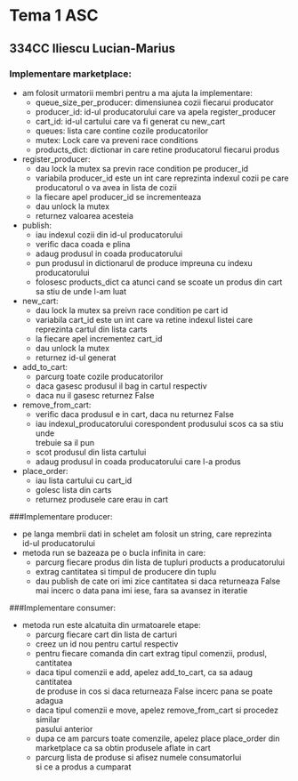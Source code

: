 # Tema 1 ASC
## 334CC Iliescu Lucian-Marius

### Implementare marketplace:  
  - am folosit urmatorii membri pentru a ma ajuta la implementare:  
      - queue_size_per_producer: dimensiunea cozii fiecarui producator  
      - producer_id: id-ul producatorului care va apela register_producer  
      - cart_id: id-ul cartului care va fi generat cu new_cart  
      - queues: lista care contine cozile producatorilor  
      - mutex: Lock care va preveni race conditions
      - products_dict: dictionar in care retine producatorul fiecarui produs  
  - register_producer:  
      - dau lock la mutex sa previn race condition pe producer_id  
      - variabila producer_id este un int care reprezinta indexul cozii pe care  
        producatorul o va avea in lista de cozii  
      - la fiecare apel producer_id se incrementeaza  
      - dau unlock la mutex  
      - returnez valoarea acesteia  
  - publish:  
      - iau indexul cozii din id-ul producatorului  
      - verific daca coada e plina  
      - adaug produsul in coada producatorului  
      - pun produsul in dictionarul de produce impreuna cu indexu producatorului  
      - folosesc products_dict ca atunci cand se scoate un produs din cart  
        sa stiu de unde l-am luat  
  - new_cart:  
      - dau lock la mutex sa preivn race condition pe cart id  
      - variabila cart_id este un int care va retine indexul listei care  
        reprezinta cartul din lista carts  
      - la fiecare apel incrementez cart_id  
      - dau unlock la mutex  
      - returnez id-ul generat  
  - add_to_cart:  
      - parcurg toate cozile producatorilor  
      - daca gasesc produsul il bag in cartul respectiv  
      - daca nu il gasesc returnez False  
  - remove_from_cart:  
      - verific daca produsul e in cart, daca nu returnez False  
      - iau indexul_producatorului corespondent produsului scos ca sa stiu unde  
        trebuie sa il pun  
      - scot produsul din lista cartului  
      - adaug produsul in coada producatorului care l-a produs  
  - place_order:
      - iau lista cartului cu cart_id  
      - golesc lista din carts  
      - returnez produsele care erau in cart  

###Implementare producer:
  - pe langa membrii dati in schelet am folosit un string, care reprezinta  
    id-ul producatorului  
  - metoda run se bazeaza pe o bucla infinita in care:  
      - parcurg fiecare produs din lista de tupluri products a producatorului  
      - extrag cantitatea si timpul de producere din tuplu  
      - dau publish de cate ori imi zice cantitatea si daca returneaza False  
        mai incerc o data pana imi iese, fara sa avansez in iteratie  

###Implementare consumer:
  - metoda run este alcatuita din urmatoarele etape:  
      - parcurg fiecare cart din lista de carturi  
      - creez un id nou pentru cartul respectiv  
      - pentru fiecare comanda din cart extrag tipul comenzii, produsl, cantitatea  
      - daca tipul comenzii e add, apelez add_to_cart, ca sa adaug cantitatea  
        de produse in cos si daca returneaza False incerc pana se poate adagua  
      - daca tipul comenzii e move, apelez remove_from_cart si procedez similar  
        pasului anterior  
      - dupa ce am parcurs toate comenzile, apelez place place_order din  
        marketplace ca sa obtin produsele aflate in cart  
      - parcurg lista de produse si afisez numele consumatorlui  
        si ce a produs a cumparat  
